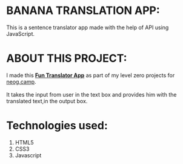 # **BANANA TRANSLATION APP**:
This is a sentence translator app made  with the help of API using JavaScript.

# **ABOUT THIS PROJECT**:
I made this [**Fun Translator App**](https://funtranslations.com/) as part of my level zero projects for [neog.camp](https://neog.camp/level-zero).  
<br>It takes the input from user in the text box and provides him with the translated text,in the output box.

# **Technologies used:**
   1.   HTML5
   2.   CSS3
   3.   Javascript